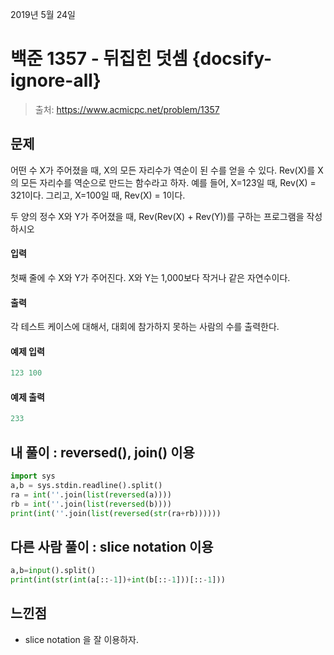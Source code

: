 2019년 5월 24일

# 백준 1357 - 뒤집힌 덧셈 {docsify-ignore-all}

> 출처: https://www.acmicpc.net/problem/1357

## 문제

어떤 수 X가 주어졌을 때, X의 모든 자리수가 역순이 된 수를 얻을 수 있다. Rev(X)를 X의 모든 자리수를 역순으로 만드는 함수라고 하자. 예를 들어, X=123일 때, Rev(X) = 321이다. 그리고, X=100일 때, Rev(X) = 1이다.

두 양의 정수 X와 Y가 주어졌을 때, Rev(Rev(X) + Rev(Y))를 구하는 프로그램을 작성하시오

#### 입력

첫째 줄에 수 X와 Y가 주어진다. X와 Y는 1,000보다 작거나 같은 자연수이다.

#### 출력
각 테스트 케이스에 대해서, 대회에 참가하지 못하는 사람의 수를 출력한다.

#### 예제 입력

```python
123 100
```

#### 예제 출력

```python
233
```

## 내 풀이 : reversed(), join() 이용

```python
import sys
a,b = sys.stdin.readline().split()
ra = int(''.join(list(reversed(a))))
rb = int(''.join(list(reversed(b))))
print(int(''.join(list(reversed(str(ra+rb))))))
```

## 다른 사람 풀이 : slice notation 이용

```python
a,b=input().split()
print(int(str(int(a[::-1])+int(b[::-1]))[::-1]))
```

## 느낀점

- slice notation 을 잘 이용하자.
